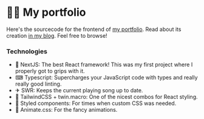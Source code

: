 # 🧑🏻 My portfolio
Here's the sourcecode for the frontend of [my portfolio](https://wyattsell.com). Read about its creation [in my blog](https://wyattsell.medium.com/the-making-of-my-portfolio-website-5d204b018649). Feel free to browse!

### Technologies
- 🚤 NextJS: The best React framework! This was my first project where I properly got to grips with it.
- ⌨ Typescript: Supercharges your JavaScript code with types and really really good linting.
- ✈ SWR: Keeps the current playing song up to date.
- 🎨 TailwindCSS + twin.macro: One of the nicest combos for React styling.
- 💅 Styled components: For times when custom CSS was needed.
- 🦘 Animate.css: For the fancy animations.
